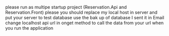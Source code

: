 please run as multipe startup project (Reservation.Api and Reservation.Front)
please you should replace my local host in server and put your server to test database
use the bak up of database  I sent it in Email 
change localhost api url in  onget method to call the data from your url when you run the application
